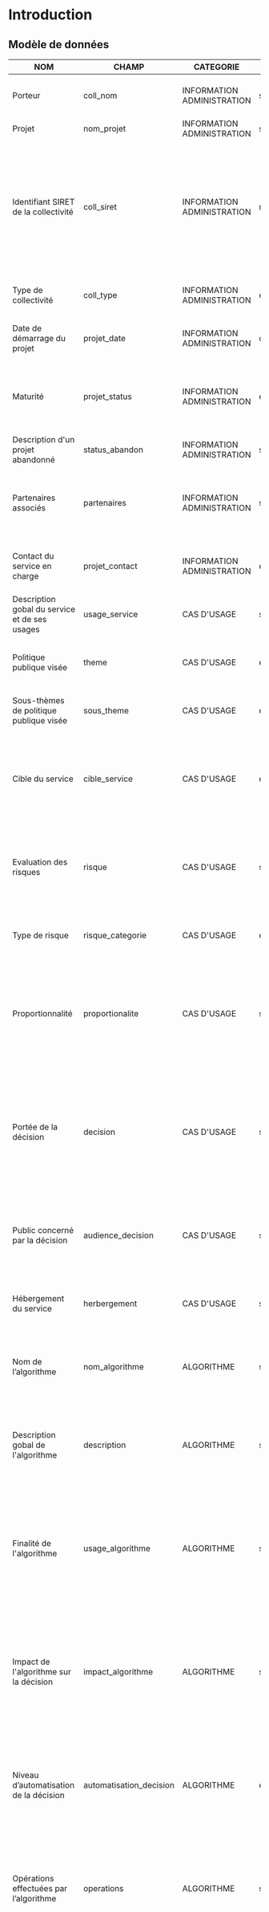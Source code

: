# Introduction

## Modèle de données

| NOM | CHAMP | CATEGORIE | TYPE | REQUIS | DESCRIPTION |
|-------------|-------|-------|---|---|---------------------------------------------------------------|
| Porteur| coll_nom| INFORMATION ADMINISTRATION | string | yes| Nom de la collectivité ou de l'organisation porteuse du projet|
| Projet | nom_projet| INFORMATION ADMINISTRATION | string | yes| Nom du projet ou du service déployé |
| Identifiant SIRET de la collectivité | coll_siret| INFORMATION ADMINISTRATION | number | yes| Identifiant du Système d’Identification du Répertoire des Etablissements (SIRET) de la collectivité qui a adopté la délibération, composé de 9 chiffres SIREN + 5 chiffres NIC d’un seul tenant |
| Type de collectivité | coll_type | INFORMATION ADMINISTRATION | enum | yes| Commune, EPCI, département, région, syndicat mixte, opérateur |
| Date de démarrage du projet| projet_date | INFORMATION ADMINISTRATION | date | yes| Date de démarrage du projet (JJ/MM/AAAA) ou (MM/AAAA) |
| Maturité | projet_status | INFORMATION ADMINISTRATION | enum | yes| Sélectionner un item : en réflexion, en construction, POC, en déploiement, terminée, abandonné|
| Description d'un projet abandonné| status_abandon| INFORMATION ADMINISTRATION | string | no | Si échec du projet, expliquer les barrières |
| Partenaires associés | partenaires | INFORMATION ADMINISTRATION | string | yes| Liste des autres partenaires académiques, experts, techniques, financeurs associés|
| Contact du service en charge | projet_contact| INFORMATION ADMINISTRATION | email| yes| Indiquez l'email du contact ou du service en charge du service (DPO, etc.)|
| Description gobal du service et de ses usages| usage_service | CAS D'USAGE| string | yes| A quoi sert ce service ? Quels bénéfices attendus ? |
| Politique publique visée | theme | CAS D'USAGE| enum | yes| quelle grande politique publique est adressée par ce cas d'usages (voir thèmes BDT) |
| Sous-thèmes de politique publique visée| sous_theme| CAS D'USAGE| enum | no | sélectionner un ou deux items dans la liste proposée (voir sous-thèmes BDT) |
| Cible du service | cible_service | CAS D'USAGE| enum | yes| grand public, bénéficiaire, agent, association, élu, entreprises, collectivités, établissement scolaire, établissement santé|
| Evaluation des risques | risque| CAS D'USAGE| string | no | Indiquez quelle évaluation des risques a été utilisée et donnez un aperçu des risques et des mesures d'atténuation. |
| Type de risque | risque_categorie| CAS D'USAGE| enum | yes| Classification de la catégorie de risque pour cette utilisation de l'algorithme |
| Proportionnalité | proportionalite | CAS D'USAGE| string | no | Expliquer pourquoi l'utilisation de l'algorithme est nécessaire. Évaluation du bénéfice par rapport à une solution alternative sans Intelligence Artificielle |
| Portée de la décision| decision| CAS D'USAGE| string | yes| Préciser si la décision a une portée externe (par exemple : pour un usager) ou concerne une procédure interne (par exemple : traitement de la mobilité des agents). Voir nombre de décisions|
| Public concerné par la décision| audience_decision | CAS D'USAGE| string | no | Qui est affecté par cette décision ? Est‑ce que la décision emporte des effets importants sur ce public ? |
| Hébergement du service | herbergement| CAS D'USAGE| string | yes| Indiquez comment sont hébergée les données : cloud chez un tiers, en interne de l'administration|
| Nom de l’algorithme| nom_algorithme| ALGORITHME | string | yes| S’il n’en a pas, indiquer la décision mise en oeuvre. Exemple : réservation et accès crèche.|
| Description gobal de l'algorithme| description | ALGORITHME | string | yes| Pourquoi une décision administrative est‑elle prise? Qui sont les acteurs de la décision? Quelles sont les tâches à accomplir?|
| Finalité de l'algorithme | usage_algorithme| ALGORITHME | string | yes| À quoi sert cet algorithme?Cette catégorie peut également comporter des éléments dejustification : pourquoi un algorithme a‑t‑il été utilisé dans ce processus? |
| Impact de l'algorithme sur la décision | impact_algorithme | ALGORITHME | string | no | Pour effectuer lesdites tâches, à quel moment s’insère l’algorithme dans le processus de décision ? Quel est le processus complet et quelle(s) partie(s) l’algorithme prend‑il en charge ?|
| Niveau d’automatisation de la décision | automatisation_decision | ALGORITHME | enum | no | Préciser si la décision est entièrement automatisée ou s’il s’agit d’un outil d’aide à la décision; automatisation complète, assistée, aide à la décision)|
| Opérations effectuées par l’algorithme | operations| ALGORITHME | string | no | Donnez des détails sur les opérations techniques effectuées par l’algorithme. Cette catégorie peut être simple ou complexe, en fonction du type d’algorithme mobilisé.|
| Type d'algorithme| type_algorithme | ALGORITHME | enum | yes| Machine Learning, Traitement Automatique du langage, IA générative, Computer vision, Réseaux de neurones|
| Source des données | donnees_source| DATA | string | yes| Qui fournit les données (l’usager, une autre administration, etc.)? Comment sont elles fournies (un dossier, une API, etc.)? Exemple : “dossier rempli par le demandeur sur une plateforme en ligne” ou “revenu fiscal de référence fourni par la DGFIP”. |
| Mode de collecte des données traitées| donnees_collecte| DATA | string | yes| Comment les données sont‑elles initialement collectées ? Exemple : “Les inscriptions sont très majoritairement prises en charge au sein d’un portail virtuel dédié aux familles, plus exceptionnellement par voie papier”.|
| Biais de traitement| monitoring_biais| SURVEILLANCE | string | no | Indiquez si les données mobilisées comportent des biaiset si des procédures sont déployées pour les compenser |
| Evaluation de l'impact social et environnemental | monitoring_impact | SURVEILLANCE | string | yes| Indiquez le score ou impact environnemental de l'algorithm (GreenAlgorithm) et social du service et quels mesures sont déployées pour les compenser (comité de surveillance, etc.)|
| Réversibilité des traitements et des services| reversibilite | SURVEILLANCE | string | no | Indiquez s'il est possible d'annuler complètement les effets de l'algorithme si nécessaire ? Que faut-il pour cela ?|
| Procédure d'objection| objection | SURVEILLANCE | string | no | Décrivez de quelle manière les personnes peuvent s'opposer à l'utilisation ou au résultat de l'algorithme.|
| Date de mise à jour des informations | date| METADATA | date | yes| date de mise à jour des informations (JJ/MM/AAAA) |
